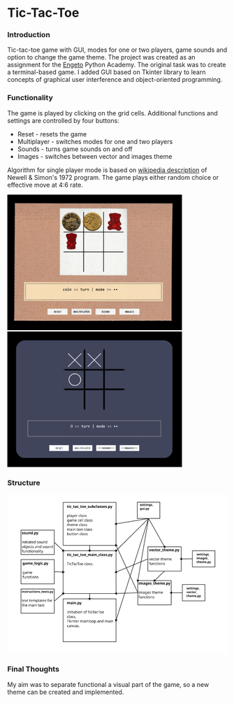 # Tic-Tac-Toe

### Introduction
Tic-tac-toe game with GUI, modes for one or two players, game sounds and option to change the game theme. The project was created as an assignment for the [Engeto](https://engeto.cz/) Python Academy. The original task was to create a terminal-based game. I added GUI based on Tkinter library to learn concepts of graphical user interference and object-oriented programming.

### Functionality
The game is played by clicking on the grid cells. Additional functions and settings are controlled by four buttons:

* Reset - resets the game
* Multiplayer - switches modes for one and two players
* Sounds - turns game sounds on and off
* Images - switches between vector and images theme

Algorithm for single player mode is based on [wikipedia description](https://en.wikipedia.org/wiki/Tic-tac-toe#Strategy) of Newell & Simon's 1972 program. The game plays either random choice or effective move at 4:6 rate. 

<img src=doc_images/image1.png width="400"><img src=doc_images/image2.png width="400">

### Structure
<img src=doc_images/scheme.png width="600">

### Final Thoughts
My aim was to separate functional a visual part of the game, so a new theme can be created and implemented.